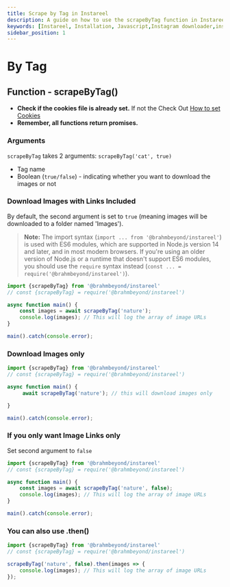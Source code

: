 ```yaml
---
title: Scrape by Tag in Instareel
description: A guide on how to use the scrapeByTag function in Instareel to scrape Instagram posts by tag.
keywords: [Instareel, Installation, Javascript,Instagram downloader,instagram,reels downloader,instagram post downloader,instagram reels downloader,Javascript package, Node.js, npm]
sidebar_position: 1
---
```





# By Tag

## Function - scrapeByTag()

- **Check if the cookies file is already set.** If not the Check Out [How to set Cookies](../Cookies)
- **Remember, all functions return promises.**

### Arguments
`scrapeByTag` takes 2 arguments: `scrapeByTag('cat', true)`
- Tag name
- Boolean (`true/false`) - indicating whether you want to download the images or not


### Download Images with Links Included
By default, the second argument is set to `true` (meaning images will be downloaded to a folder named 'Images').

> **Note:** The import syntax (`import ... from '@brahmbeyond/instareel'`) is used with ES6 modules, which are supported in Node.js version 14 and later, and in most modern browsers. If you're using an older version of Node.js or a runtime that doesn't support ES6 modules, you should use the `require` syntax instead (`const ... = require('@brahmbeyond/instareel')`).


```js title="insta.js"
import {scrapeByTag} from '@brahmbeyond/instareel'
// const {scrapeByTag} = require('@brahmbeyond/instareel')

async function main() {
    const images = await scrapeByTag('nature');
    console.log(images); // This will log the array of image URLs  
}

main().catch(console.error);

```

### Download Images only

```js title="insta.js"
import {scrapeByTag} from '@brahmbeyond/instareel'
// const {scrapeByTag} = require('@brahmbeyond/instareel')

async function main() {
     await scrapeByTag('nature'); // this will download images only

}

main().catch(console.error);
```


### If you only want Image Links only
Set second argument to `false`  
```js title="insta.js"
import {scrapeByTag} from '@brahmbeyond/instareel'
// const {scrapeByTag} = require('@brahmbeyond/instareel')

async function main() {
    const images = await scrapeByTag('nature', false);
    console.log(images); // This will log the array of image URLs
}

main().catch(console.error);
```



### You can also use .then()

```js title="insta.js"
import {scrapeByTag} from '@brahmbeyond/instareel'
// const {scrapeByTag} = require('@brahmbeyond/instareel')

scrapeByTag('nature', false).then(images => {
    console.log(images); // This will log the array of image URLs
});
```


